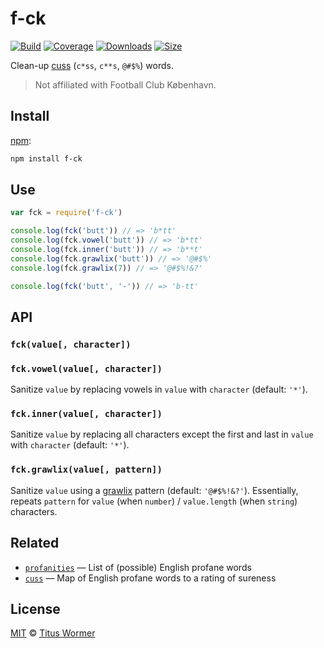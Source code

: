 # f-ck

[![Build][build-badge]][build]
[![Coverage][coverage-badge]][coverage]
[![Downloads][downloads-badge]][downloads]
[![Size][size-badge]][size]

Clean-up [cuss][] (`c*ss`, `c**s`, `@#$%`) words.

> Not affiliated with Football Club København.

## Install

[npm][]:

```sh
npm install f-ck
```

## Use

```js
var fck = require('f-ck')

console.log(fck('butt')) // => 'b*tt'
console.log(fck.vowel('butt')) // => 'b*tt'
console.log(fck.inner('butt')) // => 'b**t'
console.log(fck.grawlix('butt')) // => '@#$%'
console.log(fck.grawlix(7)) // => '@#$%!&?'

console.log(fck('butt', '-')) // => 'b-tt'
```

## API

### `fck(value[, character])`

### `fck.vowel(value[, character])`

Sanitize `value` by replacing vowels in `value` with `character` (default:
`'*'`).

### `fck.inner(value[, character])`

Sanitize `value` by replacing all characters except the first and last in
`value` with `character` (default: `'*'`).

### `fck.grawlix(value[, pattern])`

Sanitize `value` using a [grawlix][] pattern (default: `'@#$%!&?'`).
Essentially, repeats `pattern` for `value` (when `number`) / `value.length`
(when `string`) characters.

## Related

*   [`profanities`][profanities]
    — List of (possible) English profane words
*   [`cuss`][cuss]
    — Map of English profane words to a rating of sureness

## License

[MIT][license] © [Titus Wormer][author]

<!-- Definitions -->

[build-badge]: https://img.shields.io/travis/wooorm/f-ck.svg

[build]: https://travis-ci.org/wooorm/f-ck

[coverage-badge]: https://img.shields.io/codecov/c/github/wooorm/f-ck.svg

[coverage]: https://codecov.io/github/wooorm/f-ck

[downloads-badge]: https://img.shields.io/npm/dm/f-ck.svg

[downloads]: https://www.npmjs.com/package/f-ck

[size-badge]: https://img.shields.io/bundlephobia/minzip/f-ck.svg

[size]: https://bundlephobia.com/result?p=f-ck

[npm]: https://docs.npmjs.com/cli/install

[license]: license

[author]: https://wooorm.com

[grawlix]: https://en.wikipedia.org/wiki/The_Lexicon_of_Comicana

[cuss]: https://github.com/words/cuss

[profanities]: https://github.com/words/profanities
